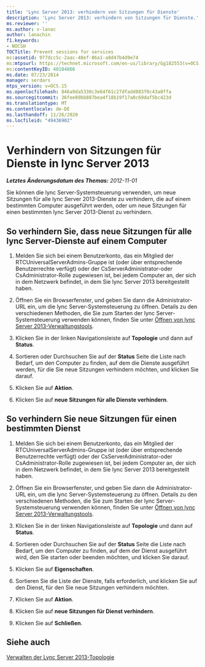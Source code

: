 ```yaml
---
title: 'Lync Server 2013: verhindern von Sitzungen für Dienste'
description: 'Lync Server 2013: verhindern von Sitzungen für Dienste.'
ms.reviewer: ''
ms.author: v-lanac
author: lanachin
f1.keywords:
- NOCSH
TOCTitle: Prevent sessions for services
ms:assetid: 977dcc5c-2aac-48ef-86a1-a8d47b4d9e74
ms:mtpsurl: https://technet.microsoft.com/en-us/library/Gg182553(v=OCS.15)
ms:contentKeyID: 48184866
ms.date: 07/23/2014
manager: serdars
mtps_version: v=OCS.15
ms.openlocfilehash: 846a9da5330c3e64f61c27dfadd883f0c43a0ffa
ms.sourcegitcommit: 36fee89bb887bea4f18b19f17a8c69daf5bc423d
ms.translationtype: MT
ms.contentlocale: de-DE
ms.lasthandoff: 11/26/2020
ms.locfileid: "49436902"
---
```

# <a name="prevent-sessions-for-services-in-lync-server-2013"></a>Verhindern von Sitzungen für Dienste in lync Server 2013

<div data-xmlns="http://www.w3.org/1999/xhtml">

<div class="topic" data-xmlns="http://www.w3.org/1999/xhtml" data-msxsl="urn:schemas-microsoft-com:xslt" data-cs="https://msdn.microsoft.com/">

<div data-asp="https://msdn2.microsoft.com/asp">



</div>

<div id="mainSection">

<div id="mainBody">

<span> </span>

_**Letztes Änderungsdatum des Themas:** 2012-11-01_

Sie können die lync Server-Systemsteuerung verwenden, um neue Sitzungen für alle lync Server 2013-Dienste zu verhindern, die auf einem bestimmten Computer ausgeführt werden, oder um neue Sitzungen für einen bestimmten lync Server 2013-Dienst zu verhindern.

<div>

## <a name="to-prevent-new-sessions-for-all-lync-server-services-on-a-computer"></a>So verhindern Sie, dass neue Sitzungen für alle lync Server-Dienste auf einem Computer

1.  Melden Sie sich bei einem Benutzerkonto, das ein Mitglied der RTCUniversalServerAdmins-Gruppe ist (oder über entsprechende Benutzerrechte verfügt) oder der CsServerAdministrator-oder CsAdministrator-Rolle zugewiesen ist, bei jedem Computer an, der sich in dem Netzwerk befindet, in dem Sie lync Server 2013 bereitgestellt haben.

2.  Öffnen Sie ein Browserfenster, und geben Sie dann die Administrator-URL ein, um die lync Server-Systemsteuerung zu öffnen. Details zu den verschiedenen Methoden, die Sie zum Starten der lync Server-Systemsteuerung verwenden können, finden Sie unter [Öffnen von lync Server 2013-Verwaltungstools](lync-server-2013-open-lync-server-administrative-tools.md).

3.  Klicken Sie in der linken Navigationsleiste auf **Topologie** und dann auf **Status**.

4.  Sortieren oder Durchsuchen Sie auf der **Status** Seite die Liste nach Bedarf, um den Computer zu finden, auf dem die Dienste ausgeführt werden, für die Sie neue Sitzungen verhindern möchten, und klicken Sie darauf.

5.  Klicken Sie auf **Aktion**.

6.  Klicken Sie auf **neue Sitzungen für alle Dienste verhindern**.

</div>

<div>

## <a name="to-prevent-new-sessions-for-a-specific-service"></a>So verhindern Sie neue Sitzungen für einen bestimmten Dienst

1.  Melden Sie sich bei einem Benutzerkonto, das ein Mitglied der RTCUniversalServerAdmins-Gruppe ist (oder über entsprechende Benutzerrechte verfügt) oder der CsServerAdministrator-oder CsAdministrator-Rolle zugewiesen ist, bei jedem Computer an, der sich in dem Netzwerk befindet, in dem Sie lync Server 2013 bereitgestellt haben.

2.  Öffnen Sie ein Browserfenster, und geben Sie dann die Administrator-URL ein, um die lync Server-Systemsteuerung zu öffnen. Details zu den verschiedenen Methoden, die Sie zum Starten der lync Server-Systemsteuerung verwenden können, finden Sie unter [Öffnen von lync Server 2013-Verwaltungstools](lync-server-2013-open-lync-server-administrative-tools.md).

3.  Klicken Sie in der linken Navigationsleiste auf **Topologie** und dann auf **Status**.

4.  Sortieren oder Durchsuchen Sie auf der **Status** Seite die Liste nach Bedarf, um den Computer zu finden, auf dem der Dienst ausgeführt wird, den Sie starten oder beenden möchten, und klicken Sie darauf.

5.  Klicken Sie auf **Eigenschaften**.

6.  Sortieren Sie die Liste der Dienste, falls erforderlich, und klicken Sie auf den Dienst, für den Sie neue Sitzungen verhindern möchten.

7.  Klicken Sie auf **Aktion**.

8.  Klicken Sie auf **neue Sitzungen für Dienst verhindern**.

9.  Klicken Sie auf **Schließen**.

</div>

<div>

## <a name="see-also"></a>Siehe auch


[Verwalten der Lync Server 2013-Topologie](lync-server-2013-managing-the-lync-server-topology.md)  
  

</div>

</div>

<span> </span>

</div>

</div>

</div>

